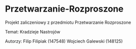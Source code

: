 # Przetwarzanie-Rozproszone

Projekt zaliczeniowy z przedmiotu Przetwarzanie Rozproszone

Temat: Kradzieje Nastrojów

Autorzy: Filip Filipiak (147548) Wojciech Galewski (148125)
